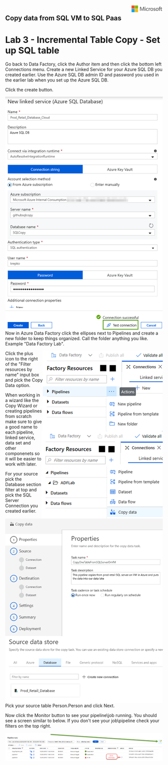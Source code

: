 <img style="float: right;" src="../../graphics/solutions-microsoft-logo-small.png">

## Copy data from SQL VM to SQL Paas
# Lab 3 - Incremental Table Copy - Set up SQL table

Go back to Data Factory, click the Author item and then click the bottom left Connections menu.
Create a new Linked Service for your Azure SQL DB you created earlier. Use the Azure SQL DB admin ID and password 
you used in the earlier lab when you set up the Azure SQL DB.

Click the create button.

<img style="float: right;" src="../../graphics/azuresqlconnection1.png">

Now in Azure Data Factory click the ellipses next to Pipelines and create a new folder to keep things organized.
Call the folder anything you like.  Example "Data Factory Lab".

<img style="float: right;" src="../../graphics/pipelinefolder.png">

Click the plus icon to the right of the "Filter resources by name" input box and pick the Copy Data option.

<img style="float: right;" src="../../graphics/adfcopydata.png">

When working in a wizard like the Copy Wizard or creating pipelines from scratch make sure to give a good name to each
pipeline, linked service, data set and other componenets so it will be easier to work with later. 

<img style="float: right;" src="../../graphics/adfcopy2.png">

For your source pick the Database section filter at top and pick the SQL Server Connection you created earlier.

<img style="float: right;" src="../../graphics/adfsqlsource.png">

Pick your source table Person.Person and click Next.



Now click the Monitor button to see your pipeline\job running.
You should see a screen similar to below.  If you don't see your job\pipeline check your filters on the top right.

<img style="float: right;" src="../../graphics/adfmonitor.png">

